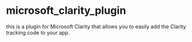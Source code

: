 # microsoft_clarity_plugin

this is a plugin for Microsoft Clarity that allows you to easily add the Clarity tracking code to your app.

